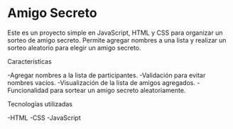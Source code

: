 # Amigo Secreto

Este es un proyecto simple en JavaScript, HTML y CSS para organizar un sorteo de amigo secreto. Permite agregar nombres a una lista y realizar un sorteo aleatorio para elegir un amigo secreto.

Características

-Agregar nombres a la lista de participantes.
-Validación para evitar nombres vacíos.
-Visualización de la lista de amigos agregados.
-Funcionalidad para sortear un amigo secreto aleatoriamente.


Tecnologías utilizadas

-HTML
-CSS
-JavaScript
